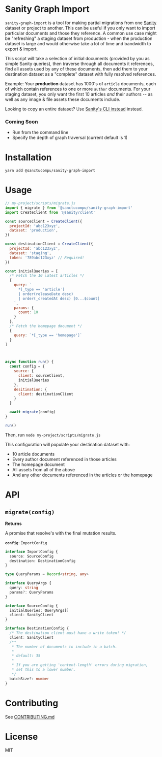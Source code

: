 # Sanity Graph Import

`sanity-graph-import` is a tool for making partial migrations from one [Sanity](https://www.sanity.io) dataset or project to another. This can be useful if you only want to import particular documents and those they reference. A common use case might be "refreshing" a staging dataset from production - when the production dataset is large and would otherwise take a lot of time and bandwidth to export & import.

This script will take a selection of initial documents (provided by you as simple Sanity queries), then traverse through all documents it references, find all assets used by any of these documents, then add them to your destination dataset as a "complete" dataset with fully resolved references.

Example: Your **production** dataset has 1000's of `article` documents, each of which contain references to one or more `author` documents. For your staging dataset, you only want the first 10 articles *and* their authors -- as well as any image & file assets these documents include.

Looking to copy an entire dataset? Use [Sanity's CLI instead](https://www.sanity.io/docs/importing-data) instead.

### Coming Soon

- Run from the command line
- Specify the depth of graph traversal (current default is 1)

# Installation

`yarn add @sanctucompu/sanity-graph-import`

# Usage

```js
// my-project/scripts/migrate.js
import { migrate } from '@sanctucompu/sanity-graph-import'
import CreateClient from '@sanity/client'

const sourceClient = CreateClient({
  projectId: 'abc123xyz',
  dataset: 'production',
})

const destinationClient = CreateClient({
  projectId: 'abc123xyz',
  dataset: 'staging',
  token: '789abc123xyz' // Required!
})

const initialQueries = [
  /* Fetch the 10 latest articles */
  {
    query: `
      *[_type == 'article']
      | order(releaseDate desc)
      | order(_createdAt desc) [0...$count]
    `,
    params: {
      count: 10
    }
  },
  /* Fetch the homepage document */
  {
    query: `*[_type == 'homepage']`
  }
]



async function run() {
  const config = {
    source: {
      client: sourceClient,
      initialQueries
    },
    desitination: {
      client: destinationClient
    }
  }

  await migrate(config)
}

run()
```

Then, run `node my-project/scripts/migrate.js`

This configuration will populate your destination dataset with:

- 10 article documents
- Every author document referenced in those articles
- The homepage document
- All assets from all of the above
- And any other documents referenced in the articles or the homepage

# API

## `migrate(config)`

**Returns**

A promise that resolve's with the final mutation results.

**`config`**: `ImportConfig`

```ts
interface ImportConfig {
  source: SourceConfig
  destination: DestinationConfig
}

type QueryParams = Record<string, any>

interface QueryArgs {
  query: string
  params?: QueryParams
}

interface SourceConfig {
  initialQueries: QueryArgs[]
  client: SanityClient
}

interface DestinationConfig {
  /* The destination client must have a write token! */
  client: SanityClient
  /**
   * The number of documents to include in a batch.
   *
   * default: 35
   *
   * If you are getting 'content-length' errors during migration,
   * set this to a lower number.
   */
  batchSize?: number
}
```

# Contributing

See [CONTRIBUTING.md]('/CONTRIBUTING.md')

# License

MIT
